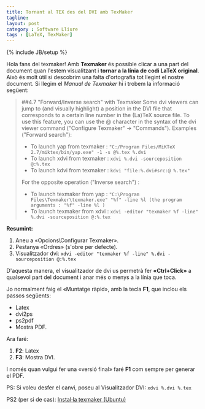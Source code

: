 ```yaml
---
title: Tornant al TEX des del DVI amb TexMaker
tagline: 
layout: post
category : Software Lliure
tags : [LaTeX, TexMaker]
---
```

{% include JB/setup %}

Hola fans del texmaker! Amb **Texmaker** és possible clicar a una part del document quan l'estem visualitzant i **tornar a la línia de codi LaTeX original**. Això és molt útil si descobrim una falta d'ortografia tot llegint el nostre document. Si llegim el *Manual de Texmaker* hi i trobem la informació següent:

> ##4.7 "Forward/Inverse search" with Texmaker
>Some dvi viewers can jump to (and visually highlight) a position in the DVI file that corresponds to a certain line number in the (La)TeX source file. To use this feature, you can use the @ character in the syntax of the dvi viewer command ("Configure Texmaker" -> "Commands"). Examples ("Forward search"):
>
> * To launch yap from texmaker : `"C:/Program Files/MiKTeX 2.7/miktex/bin/yap.exe" -1 -s @%.tex %.dvi `
> * To launch xdvi from texmaker : `xdvi %.dvi -sourceposition @:%.tex `
> * To launch kdvi from texmaker : `kdvi "file:%.dvi#src:@ %.tex"`
>
> For the opposite operation ("Inverse search") :
>
> * To launch texmaker from yap : `"C:\Program Files\Texmaker\texmaker.exe" "%f" -line %l (the program arguments : "%f" -line %l )`
> * To launch texmaker from xdvi : `xdvi -editor "texmaker %f -line" %.dvi -sourceposition @:%.tex `
>

**Resumint:** 
 1. Aneu a «Opcions\Configurar Texmaker».
 2. Pestanya «Ordres» (s'obre per defecte).
 3. Visualitzador dvi: `xdvi -editor "texmaker %f -line" %.dvi -sourceposition @:%.tex`

D'aquesta manera, el visualitzador de dvi us permetrà fer **«Ctrl+Click»** a qualsevol part del document i anar més o menys a la línia que toca.

Jo normalment faig el «Muntatge ràpid», amb la tecla **F1**, que inclou els passos següents:
 * Latex 
 * dvi2ps
 * ps2pdf
 * Mostra PDF.

Ara faré:
 1. **F2**: Latex 
 2. **F3**: Mostra DVI.

I només quan vulgui fer una «versió final» faré **F1** com sempre per generar el PDF. 

PS: Si voleu desfer el canvi, poseu al Visualitzador DVI: `xdvi %.dvi %.tex `

PS2 (per si de cas): [Instal·la texmaker (Ubuntu)](apt://texmaker)

